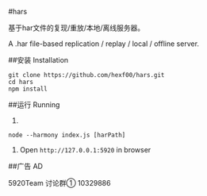 #hars

基于har文件的复现/重放/本地/离线服务器。

A .har file-based replication / replay / local / offline server.

##安装 Installation


    git clone https://github.com/hexf00/hars.git
    cd hars
    npm install


##运行 Running

1. 

    node --harmony index.js [harPath]


1. Open `http://127.0.0.1:5920` in browser


##广告 AD

5920Team 讨论群① 10329886

